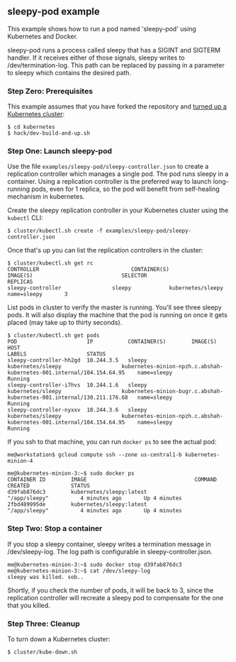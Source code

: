 ## sleepy-pod example

This example shows how to run a pod named 'sleepy-pod' using Kubernetes and Docker.

sleepy-pod runs a process called sleepy that has a SIGINT and SIGTERM handler.
If it receives either of those signals, sleepy writes to /dev/termination-log. This path can be replaced by passing in a parameter to sleepy which contains the desired path.

### Step Zero: Prerequisites

This example assumes that you have forked the repository and [turned up a Kubernetes cluster](../../docs/getting-started-guides):

```shell
$ cd kubernetes
$ hack/dev-build-and-up.sh
```

### Step One: Launch sleepy-pod

Use the file `examples/sleepy-pod/sleepy-controller.json` to create a replication controller which manages a single pod. The pod runs sleepy in a container. Using a replication controller is the preferred way to launch long-running pods, even for 1 replica, so the pod will benefit from self-healing mechanism in kubernetes.

Create the sleepy replication controller in your Kubernetes cluster using the `kubectl` CLI:

```shell
$ cluster/kubectl.sh create -f examples/sleepy-pod/sleepy-controller.json
```

Once that's up you can list the replication controllers in the cluster:
```shell
$ cluster/kubectl.sh get rc
CONTROLLER                             CONTAINER(S)            IMAGE(S)                            SELECTOR                     REPLICAS
sleepy-controller                sleepy            kubernetes/sleepy                     name=sleepy       3
```

List pods in cluster to verify the master is running. You'll see three sleepy pods. It will also display the machine that the pod is running on once it gets placed (may take up to thirty seconds).

```shell
$ cluster/kubectl.sh get pods
POD                      IP           CONTAINER(S)        IMAGE(S)            HOST                                                             LABELS                   STATUS
sleepy-controller-hh2gd  10.244.3.5   sleepy              kubernetes/sleepy                   kubernetes-minion-npzh.c.abshah-kubernetes-001.internal/104.154.64.95    name=sleepy                                           Running
sleepy-controller-i7hvs  10.244.1.6   sleepy              kubernetes/sleepy                   kubernetes-minion-bugr.c.abshah-kubernetes-001.internal/130.211.176.68   name=sleepy                                           Running
sleepy-controller-nyxxv  10.244.3.6   sleepy                 kubernetes/sleepy                   kubernetes-minion-npzh.c.abshah-kubernetes-001.internal/104.154.64.95    name=sleepy                                           Running

```

If you ssh to that machine, you can run `docker ps` to see the actual pod:

```shell
me@workstation$ gcloud compute ssh --zone us-central1-b kubernetes-minion-4

me@kubernetes-minion-3:~$ sudo docker ps
CONTAINER ID        IMAGE                                  COMMAND                CREATED             STATUS
d39fab876dc3        kubernetes/sleepy:latest               "/app/sleepy"          4 minutes ago       Up 4 minutes                
2fbd489995de        kubernetes/sleepy:latest               "/app/sleepy"          4 minutes ago       Up 4 minutes                                      
```


### Step Two: Stop a container
If you stop a sleepy container, sleepy writes a termination message in /dev/sleepy-log. The log path is configurable in sleepy-controller.json.

```shell
me@kubernetes-minion-3:~$ sudo docker stop d39fab876dc3
me@kubernetes-minion-3:~$ cat /dev/sleepy-log
sleepy was killed. sob..
```

Shortly, if you check the number of pods, it will be back to 3, since the replication controller will recreate a sleepy pod to compensate for the one that you killed.


### Step Three: Cleanup

To turn down a Kubernetes cluster:

```shell
$ cluster/kube-down.sh
```

